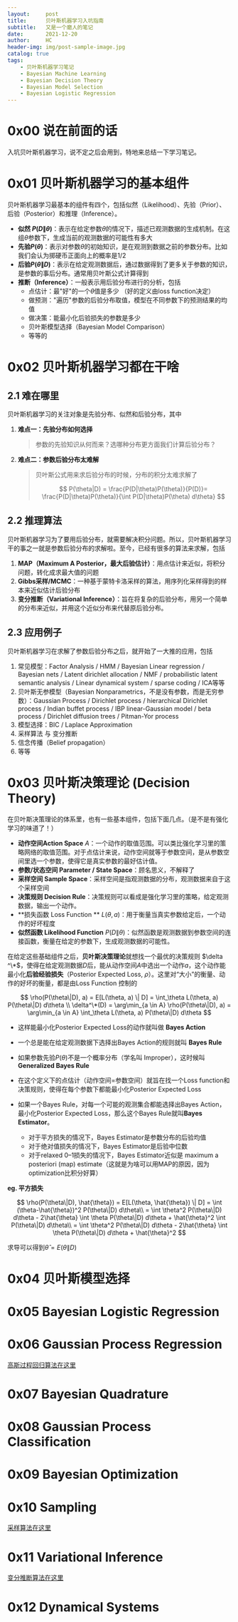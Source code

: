 ```yaml
---
layout:     post
title:      贝叶斯机器学习入坑指南
subtitle:   又是一个磨人的笔记
date:       2021-12-20
author:     HC
header-img: img/post-sample-image.jpg
catalog: true
tags:
    - 贝叶斯机器学习笔记
    - Bayesian Machine Learning
    - Bayesian Decision Theory
    - Bayesian Model Selection
    - Bayesian Logistic Regression
---
```




# 0x00 说在前面的话

入坑贝叶斯机器学习，说不定之后会用到，特地来总结一下学习笔记。



# 0x01 贝叶斯机器学习的基本组件

贝叶斯机器学习最基本的组件有四个，包括似然（Likelihood）、先验（Prior）、后验（Posterior）和推理（Inference）。

- **似然 $P(D\|\theta)$**：表示在给定参数$\theta$的情况下，描述已观测数据的生成机制。在这组$\theta$参数下，生成当前的观测数据的可能性有多大
- **先验$P(\theta)$**：表示对参数$\theta$的初始知识，是在观测到数据之前的参数分布。比如我们会认为掷硬币正面向上的概率是1/2
- **后验$P(\theta\|D)$**：表示在给定观测数据后，通过数据得到了更多关于参数的知识，是参数的事后分布。通常用贝叶斯公式计算得到
- **推断（Inference）**：一般表示用后验分布进行的分析，包括
  - 点估计：最"好"的一个$\theta$值是多少 （好的定义由loss function决定）
  - 做预测："遍历"参数的后验分布取值，模型在不同参数下的预测结果的均值
  - 做决策：能最小化后验损失的参数是多少
  - 贝叶斯模型选择（Bayesian Model Comparison）
  - 等等的



# 0x02 贝叶斯机器学习都在干啥

## 2.1 难在哪里

贝叶斯机器学习的关注对象是先验分布、似然和后验分布，其中

1. **难点一：先验分布如何选择**

   > 参数的先验知识从何而来？选哪种分布更方面我们计算后验分布？

2. **难点二：参数后验分布太难解**

   > 贝叶斯公式用来求后验分布的时候，分布的积分太难求解了
   >
   >  
   > $$
   > P(\theta|D) = \frac{P(D|\theta)P(\theta)}{P(D)}= \frac{P(D|\theta)P(\theta)}{\int P(D|\theta)P(\theta) d\theta}
   > $$
   >  
   >
   > 



## 2.2 推理算法

贝叶斯机器学习为了要用后验分布，就需要解决积分问题。所以，贝叶斯机器学习干的事之一就是参数后验分布的求解啦。至今，已经有很多的算法来求解，包括

1. **MAP（Maximum A Posterior，最大后验估计）**：用点估计来近似，将积分问题，转化成求最大值的问题
2. **Gibbs采样/MCMC**：一种基于蒙特卡洛采样的算法，用序列化采样得到的样本来近似估计后验分布
3. **变分推断（Variational Inference）**：旨在将复杂的后验分布，用另一个简单的分布来近似，并用这个近似分布来代替原后验分布。



## 2.3 应用例子

贝叶斯机器学习在求解了参数后验分布之后，就开始了一大推的应用，包括

1. 常见模型：Factor Analysis / HMM / Bayesian Linear regression / Bayesian nets / Latent dirichlet allocation / NMF / probabilistic latent semantic analysis / Linear dynamical system / sparse coding / ICA等等
2. 贝叶斯无参模型（Bayesian Nonparametrics，不是没有参数，而是无穷参数）：Gaussian Process / Dirichlet process / hierarchical Dirichlet process / Indian buffet process / IBP linear-Gaussian model / beta process / Dirichlet diffusion trees / Pitman-Yor process
3. 模型选择：BIC / Laplace Approximation
4. 采样算法 与 变分推断
5. 信念传播（Belief propagation）
6. 等等

 

# 0x03 贝叶斯决策理论 (Decision Theory)

在贝叶斯决策理论的体系里，也有一些基本组件，包括下面几点。（是不是有强化学习的味道了！）

- **动作空间Action Space** $A$：一个动作的取值范围。可以类比强化学习里的策略网络的取值范围。对于点估计来说，动作空间就等于参数空间，是从参数空间里选一个参数，使得它是真实参数的最好估计值。
- **参数/状态空间 Parameter / State Space**：顾名思义，不解释了
- **采样空间 Sample Space**：采样空间是指观测数据的分布，观测数据来自于这个采样空间
- **决策规则 Decision Rule**：决策规则可以看成是强化学习里的策略，给定观测数据，输出一个动作。
- **损失函数 Loss Function ** $L(\theta, a)$：用于衡量当真实参数给定后，一个动作的好坏程度
- **似然函数 Likelihood Function** $P(D\|\theta)$：似然函数是观测数据到参数空间的连接函数，衡量在给定的参数下，生成观测数据的可能性。

在给定这些基础组件之后，**贝叶斯决策理论**就想找一个最优的决策规则 $\delta ^\*$，使得在给定观测数据$D$后，能从动作空间$A$中选出一个动作$a$，这个动作能最小化**后验经验损失**（Posterior Expected Loss, $\rho$）。这里对“大小”的衡量、动作的好坏的衡量，都是由Loss Function 控制的




$$
\rho(P(\theta\|D), a) = E[L(\theta, a) \| D] = \int_\theta L(\theta, a) P(\theta\|D) d\theta \\
\delta^\*(D) = \arg\min_{a \in A} \rho(P(\theta\|D), a) = \arg\min_{a \in A} \int_\theta L(\theta, a) P(\theta\|D) d\theta
$$




- 这样能最小化Posterior Expected Loss的动作就叫做 **Bayes Action**
- 一个总是能在给定观测数据下选择出Bayes Action的规则就叫 **Bayes Rule**
- 如果参数先验$P(\theta)$不是一个概率分布（学名叫 Improper），这时候叫 **Generalized Bayes Rule**
- 在这个定义下的点估计（动作空间=参数空间）就旨在找一个Loss function和决策规则，使得在每个参数下都能最小化Posterior Expected Loss
- 如果一个Bayes Rule，对每一个可能的观测集合都能选择出Bayes Action，最小化Posterior Expected Loss，那么这个Bayes Rule就叫**Bayes Estimator**。

  - 对于平方损失的情况下，Bayes Estimator是参数分布的后验均值
  - 对于绝对值损失的情况下，Bayes Estimator是后验中位数
  - 对于relaxed 0–1损失的情况下，Bayes Estimator近似是 maximum a posteriori (map) estimate（这就是为啥可以用MAP的原因，因为optimization比积分好算）



**eg. 平方损失**


$$
\rho(P(\theta\|D), \hat{\theta}) = E[L(\theta, \hat{\theta}) \| D] = \int (\theta-\hat{\theta})^2 P(\theta\|D) d\theta\\
= \int \theta^2 P(\theta\|D) d\theta - 2\hat{\theta} \int \theta  P(\theta\|D) d\theta + \hat{\theta}^2 \int P(\theta\|D) d\theta\\
= \int \theta^2 P(\theta\|D) d\theta - 2\hat{\theta} \int \theta  P(\theta\|D) d\theta + \hat{\theta}^2
$$


求导可以得到$\hat{\theta}=E(\theta\|D)$



# 0x04 贝叶斯模型选择



# 0x05 Bayesian Logistic Regression



# 0x06 Gaussian Process Regression

[高斯过程回归算法在这里](http://huangc.top/2018/03/11/Gaussian-Process-Regression-2018/)

# 0x07 Bayesian Quadrature



# 0x08 Gaussian Process Classification



# 0x09 Bayesian Optimization



# 0x10 Sampling



[采样算法在这里](http://huangc.top/2019/03/24/sampling-2019/)



# 0x11 Variational Inference

[变分推断算法在这里](http://huangc.top/2022/01/03/VI-2022/)



# 0x12 Dynamical Systems





